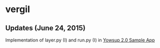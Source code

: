# vergil

## Updates (June 24, 2015)

Implementation of layer.py (I) and run.py (I) in [Yowsup 2.0 Sample App](https://github.com/tgalal/yowsup/wiki/Yowsup-2.0-Sample-app)
